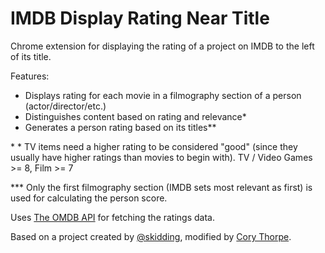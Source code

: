 IMDB Display Rating Near Title
===============

Chrome extension for displaying the rating of a project on IMDB to the left of its title.

Features:

* Displays rating for each movie in a filmography section of a person (actor/director/etc.)
* Distinguishes content based on rating and relevance*
* Generates a person rating based on its titles**

\* * TV items need a higher rating to be considered "good" (since they usually have higher ratings than movies to begin with). TV / Video Games >= 8, Film >= 7

\*** Only the first filmography section (IMDB sets most relevant as first) is used for calculating the person score.

Uses [The OMDB API](http://www.omdbapi.com) for fetching the ratings data.

Based on a project created by [@skidding](https://twitter.com/skidding), modified by [Cory Thorpe](http://corythorpe.com).
